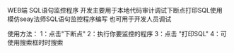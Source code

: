 WEB端 SQL语句监控程序
开发主要用于本地代码审计调试下断点打印SQL使用 模仿seay法师SQL语句监控程序编写
也可用于开发人员调试

使用方法：
1：点击"下断点" 
2：执行你要监控的程序
3：点击 "打印SQL"
4：可使用搜索框时时搜索
